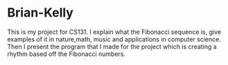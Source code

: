 # Brian-Kelly

This is my project for CS131. I explain what the Fibonacci sequence is, give examples of it in nature,math, music and applications in computer science. Then I present the program that I made for the project which is creating a rhythm based off the Fibonacci numbers.
